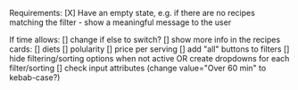Requirements:
[X] Have an empty state, e.g. if there are no recipes matching the filter - show a meaningful message to the user


If time allows:
[] change if else to switch?
[] show more info in the recipes cards:
  [] diets
  [] polularity
  [] price per serving
[] add "all" buttons to filters
[] hide filtering/sorting options when not active OR create dropdowns for each filter/sorting
[] check input attributes (change value="Over 60 min" to kebab-case?)